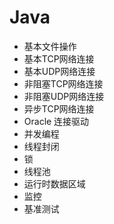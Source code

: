 # Java

- 基本文件操作
- 基本TCP网络连接
- 基本UDP网络连接
- 非阻塞TCP网络连接
- 非阻塞UDP网络连接
- 异步TCP网络连接
- Oracle 连接驱动
- 并发编程
- 线程封闭
- 锁
- 线程池
- 运行时数据区域
- 监控
- 基准测试
